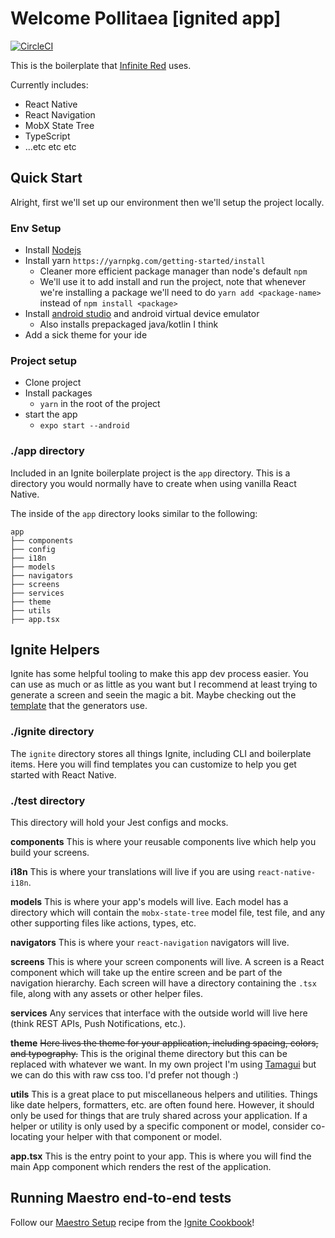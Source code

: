 # Welcome Pollitaea [ignited app]

[![CircleCI](https://circleci.com/gh/infinitered/ignite.svg?style=svg)](https://circleci.com/gh/infinitered/ignite)

This is the boilerplate that [Infinite Red](https://infinite.red) uses.

Currently includes:

- React Native
- React Navigation
- MobX State Tree
- TypeScript
- ...etc etc etc

## Quick Start

Alright, first we'll set up our environment then we'll setup the project locally.

### Env Setup

- Install [Nodejs](https://nodejs.org/en)
- Install yarn `https://yarnpkg.com/getting-started/install`
  - Cleaner more efficient package manager than node's default `npm`
  - We'll use it to add install and run the project, note that whenever we're installing a package we'll need to do `yarn add <package-name>` instead of `npm install <package>`
- Install [android studio](https://developer.android.com/studio/preview) and android virtual device emulator
  - Also installs prepackaged java/kotlin I think
- Add a sick theme for your ide

### Project setup

- Clone project
- Install packages
  - `yarn` in the root of the project
- start the app
  - `expo start --android`

### ./app directory

Included in an Ignite boilerplate project is the `app` directory. This is a directory you would normally have to create when using vanilla React Native.

The inside of the `app` directory looks similar to the following:

```text
app
├── components
├── config
├── i18n
├── models
├── navigators
├── screens
├── services
├── theme
├── utils
├── app.tsx
```

## Ignite Helpers

Ignite has some helpful tooling to make this app dev process easier. You can use as much or as little as you want but I recommend at least trying to generate a screen and seein the magic a bit. Maybe checking out the [template](/ignite/templates/screen/NAMEScreen.tsx.ejs) that the generators use.

### ./ignite directory

The `ignite` directory stores all things Ignite, including CLI and boilerplate items. Here you will find templates you can customize to help you get started with React Native.

### ./test directory

This directory will hold your Jest configs and mocks.

**components**
This is where your reusable components live which help you build your screens.

**i18n**
This is where your translations will live if you are using `react-native-i18n`.

**models**
This is where your app's models will live. Each model has a directory which will contain the `mobx-state-tree` model file, test file, and any other supporting files like actions, types, etc.

**navigators**
This is where your `react-navigation` navigators will live.

**screens**
This is where your screen components will live. A screen is a React component which will take up the entire screen and be part of the navigation hierarchy. Each screen will have a directory containing the `.tsx` file, along with any assets or other helper files.

**services**
Any services that interface with the outside world will live here (think REST APIs, Push Notifications, etc.).

**theme**
~~Here lives the theme for your application, including spacing, colors, and typography.~~ This is the original theme directory but this can be replaced with whatever we want. In my own project I'm using [Tamagui](https://tamagui.dev/) but we can do this with raw css too. I'd prefer not though :)

**utils**
This is a great place to put miscellaneous helpers and utilities. Things like date helpers, formatters, etc. are often found here. However, it should only be used for things that are truly shared across your application. If a helper or utility is only used by a specific component or model, consider co-locating your helper with that component or model.

**app.tsx** This is the entry point to your app. This is where you will find the main App component which renders the rest of the application.

## Running Maestro end-to-end tests

Follow our [Maestro Setup](https://ignitecookbook.com/docs/recipes/MaestroSetup) recipe from the [Ignite Cookbook](https://ignitecookbook.com/)!
